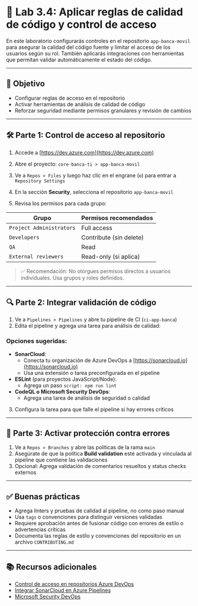 # 🧪 Lab 3.4: Aplicar reglas de calidad de código y control de acceso

En este laboratorio configurarás controles en el repositorio `app-banca-movil` para asegurar la calidad del código fuente y limitar el acceso de los usuarios según su rol. También aplicarás integraciones con herramientas que permitan validar automáticamente el estado del código.

---

## 🎯 Objetivo

- Configurar reglas de acceso en el repositorio
- Activar herramientas de análisis de calidad de código
- Reforzar seguridad mediante permisos granulares y revisión de cambios

---

## 🛠️ Parte 1: Control de acceso al repositorio

1. Accede a [https://dev.azure.com](https://dev.azure.com)
2. Abre el proyecto: `core-banca-ti > app-banca-movil`
3. Ve a `Repos > Files` y luego haz clic en el engrane (`⚙️`) para entrar a `Repository Settings`

4. En la sección **Security**, selecciona el repositorio `app-banca-movil`

5. Revisa los permisos para cada grupo:

| Grupo                 | Permisos recomendados       |
|-----------------------|-----------------------------|
| `Project Administrators` | Full access                |
| `Developers`             | Contribute (sin delete)    |
| `QA`                     | Read                       |
| `External reviewers`     | Read-only (si aplica)      |

> ✅ Recomendación: No otorgues permisos directos a usuarios individuales. Usa grupos y roles definidos.

---

## 🔍 Parte 2: Integrar validación de código

1. Ve a `Pipelines > Pipelines` y abre tu pipeline de CI (`ci-app-banca`)
2. Edita el pipeline y agrega una tarea para análisis de calidad:

### Opciones sugeridas:

- **SonarCloud**:
  - Conecta tu organización de Azure DevOps a [https://sonarcloud.io](https://sonarcloud.io)
  - Usa una extensión o tarea preconfigurada en el pipeline
- **ESLint** (para proyectos JavaScript/Node):
  - Agrega un paso `script: npm run lint`
- **CodeQL o Microsoft Security DevOps**:
  - Agrega una tarea de análisis de seguridad o calidad

3. Configura la tarea para que falle el pipeline si hay errores críticos

---

## 🔐 Parte 3: Activar protección contra errores

1. Ve a `Repos > Branches` y abre las políticas de la rama `main`
2. Asegúrate de que la política **Build validation** esté activada y vinculada al pipeline que contiene las validaciones
3. Opcional: Agrega validación de comentarios resueltos y status checks externos

---

## ✅ Buenas prácticas

- Agrega linters y pruebas de calidad al pipeline, no como paso manual
- Usa `tags` o convenciones para distinguir versiones validadas
- Requiere aprobación antes de fusionar código con errores de estilo o advertencias críticas
- Documenta las reglas de estilo y convenciones del repositorio en un archivo `CONTRIBUTING.md`

---

## 📚 Recursos adicionales

- [Control de acceso en repositorios Azure DevOps](https://learn.microsoft.com/en-us/azure/devops/repos/git/security)
- [Integrar SonarCloud en Azure Pipelines](https://learn.microsoft.com/en-us/azure/devops/pipelines/tasks/test/sonarqube)
- [Microsoft Security DevOps](https://learn.microsoft.com/en-us/security/devops/overview)
